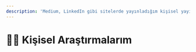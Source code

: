 ```yaml
---
description: 'Medium, LinkedIn gibi sitelerde yayınladığım kişisel yayınlarım.'
---
```


# 👨‍🔬 Kişisel Araştırmalarım

